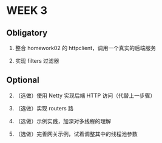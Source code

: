 # WEEK 3

## Obligatory
1. 整合 homework02 的 httpclient，调用一个真实的后端服务 

3. 实现 filters 过滤器

## Optional 
2. （选做）使用 Netty 实现后端 HTTP 访问（代替上一步骤）  

4. （选做）实现 routers 路

5. （选做）示例实践，加深对多线程的理解  

6. （选做）完善网关示例，试着调整其中的线程池参数
